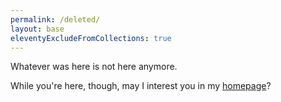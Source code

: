 ```yaml
---
permalink: /deleted/
layout: base
eleventyExcludeFromCollections: true
---
```


Whatever was here is not here anymore.

While you're here, though, may I interest you in my [homepage](/)?
